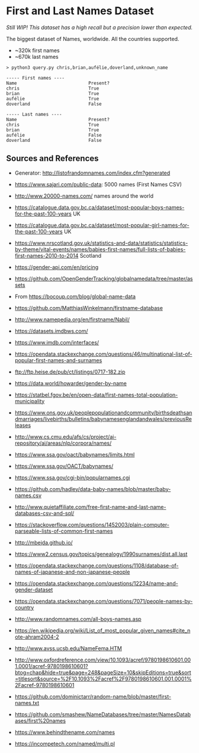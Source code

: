# First and Last Names Dataset
*Still WIP! This dataset has a high recall but a precision lower than expected.*

The biggest dataset of Names, worldwide. All the countries supported.

- ~320k first names
- ~670k last names

```
> python3 query.py chris,brian,aufélie,doverland,unknown_name

----- First names ----
Name                           Present?
chris                          True
brian                          True
aufélie                        True
doverland                      False

----- Last names ----
Name                           Present?
chris                          True
brian                          True
aufélie                        False
doverland                      False
```

## Sources and References

- Generator: http://listofrandomnames.com/index.cfm?generated
- https://www.sajari.com/public-data: 5000 names (First Names CSV)
- http://www.20000-names.com/ names around the world
- https://catalogue.data.gov.bc.ca/dataset/most-popular-boys-names-for-the-past-100-years UK
- https://catalogue.data.gov.bc.ca/dataset/most-popular-girl-names-for-the-past-100-years UK
- https://www.nrscotland.gov.uk/statistics-and-data/statistics/statistics-by-theme/vital-events/names/babies-first-names/full-lists-of-babies-first-names-2010-to-2014 Scotland

- https://gender-api.com/en/pricing

- https://github.com/OpenGenderTracking/globalnamedata/tree/master/assets
- From https://bocoup.com/blog/global-name-data

- https://github.com/MatthiasWinkelmann/firstname-database

- http://www.namepedia.org/en/firstname/Nabil/

- https://datasets.imdbws.com/
- https://www.imdb.com/interfaces/

- https://opendata.stackexchange.com/questions/46/multinational-list-of-popular-first-names-and-surnames
- ftp://ftp.heise.de/pub/ct/listings/0717-182.zip

- https://data.world/howarder/gender-by-name

- https://statbel.fgov.be/en/open-data/first-names-total-population-municipality

- https://www.ons.gov.uk/peoplepopulationandcommunity/birthsdeathsandmarriages/livebirths/bulletins/babynamesenglandandwales/previousReleases

- http://www.cs.cmu.edu/afs/cs/project/ai-repository/ai/areas/nlp/corpora/names/

- https://www.ssa.gov/oact/babynames/limits.html

- https://www.ssa.gov/OACT/babynames/

- https://www.ssa.gov/cgi-bin/popularnames.cgi

- https://github.com/hadley/data-baby-names/blob/master/baby-names.csv

- http://www.quietaffiliate.com/free-first-name-and-last-name-databases-csv-and-sql/

- https://stackoverflow.com/questions/1452003/plain-computer-parseable-lists-of-common-first-names

- http://mbejda.github.io/

- https://www2.census.gov/topics/genealogy/1990surnames/dist.all.last

- https://opendata.stackexchange.com/questions/1108/database-of-names-of-japanese-and-non-japanese-people

- https://opendata.stackexchange.com/questions/12234/name-and-gender-dataset

- https://opendata.stackexchange.com/questions/7071/people-names-by-country

- http://www.randomnames.com/all-boys-names.asp

- https://en.wikipedia.org/wiki/List_of_most_popular_given_names#cite_note-ahram2004-2

- http://www.avss.ucsb.edu/NameFema.HTM

- http://www.oxfordreference.com/view/10.1093/acref/9780198610601.001.0001/acref-9780198610601?btog=chap&hide=true&page=248&pageSize=10&skipEditions=true&sort=titlesort&source=%2F10.1093%2Facref%2F9780198610601.001.0001%2Facref-9780198610601

- https://github.com/dominictarr/random-name/blob/master/first-names.txt

- https://github.com/smashew/NameDatabases/tree/master/NamesDatabases/first%20names

- https://www.behindthename.com/names

- https://incompetech.com/named/multi.pl
